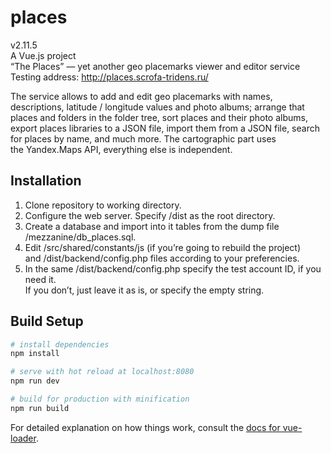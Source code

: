 # places

v2.11.5  
A Vue.js project  
“The Places” — yet another geo placemarks viewer and editor service  
Testing address: http://places.scrofa-tridens.ru/

The service allows to add and edit geo placemarks with names, descriptions, latitude / longitude values and photo albums; arrange that places and folders in the folder tree, sort places and their photo albums, export places libraries to a JSON file, import them from a JSON file, search for places by name, and much more. The cartographic part uses the Yandex.Maps API, everything else is independent.

## Installation

1. Clone repository to working directory.
2. Configure the web server. Specify /dist as the root directory.
3. Create a database and import into it tables from the dump file /mezzanine/db_places.sql.
4. Edit /src/shared/constants/js (if you’re going to rebuild the project) and /dist/backend/config.php files according to your preferencies.
5. In the same /dist/backend/config.php specify the test account ID, if you need it.  
If you don’t, just leave it as is, or specify the empty string.

## Build Setup

``` bash
# install dependencies
npm install

# serve with hot reload at localhost:8080
npm run dev

# build for production with minification
npm run build
```

For detailed explanation on how things work, consult the [docs for vue-loader](http://vuejs.github.io/vue-loader).
